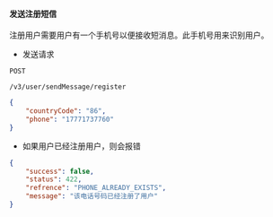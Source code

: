 #### 发送注册短信

注册用户需要用户有一个手机号以便接收短消息。此手机号用来识别用户。

* 发送请求

```
POST
```
```
/v3/user/sendMessage/register
```

```json
{
	"countryCode": "86",
	"phone": "17771737760"
}
```

* 如果用户已经注册用户，则会报错

```json
{
    "success": false,
    "status": 422,
    "refrence": "PHONE_ALREADY_EXISTS",
    "message": "该电话号码已经注册了用户"
}
```
